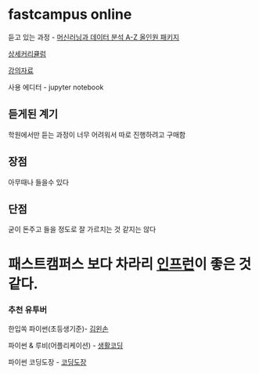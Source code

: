 # fastcampus online
 
 
듣고 있는 과정 - [머신러닝과 데이터 분석 A-Z 올인원 패키지](https://www.fastcampus.co.kr/data_online_dataadv/)

[상세커리큘럼](https://cdn.www.fastcampus.co.kr/wp-content/uploads/2019/05/%E1%84%91%E1%85%A2%E1%84%89%E1%85%B3%E1%84%90%E1%85%B3%E1%84%8F%E1%85%A2%E1%86%B7%E1%84%91%E1%85%A5%E1%84%89%E1%85%B3-%E1%84%80%E1%85%AD%E1%84%8B%E1%85%B2%E1%86%A8%E1%84%80%E1%85%AA%E1%84%8C%E1%85%A5%E1%86%BC%E1%84%89%E1%85%A9%E1%84%80%E1%85%A2%E1%84%89%E1%85%A5_%E1%84%86%E1%85%A5%E1%84%89%E1%85%B5%E1%86%AB%E1%84%85%E1%85%A5%E1%84%82%E1%85%B5%E1%86%BC%E1%84%80%E1%85%AA-%E1%84%83%E1%85%A6%E1%84%8B%E1%85%B5%E1%84%90%E1%85%A5%E1%84%87%E1%85%AE%E1%86%AB%E1%84%89%E1%85%A5%E1%86%A8-A-Znew.pdf?_ga=2.196128552.548221626.1564038924-1586256513.1562043753&_gac=1.150144452.1563502677.CjwKCAjwscDpBRBnEiwAnQ0HQLvFWrGA77og3Ib1W78bm4JeLbFYyr8va1lgancDEyGUlI_2wnzvExoCVSgQAvD_BwE)

[강의자료](https://bit.ly/2IWo9UM)

사용 에디터 - jupyter notebook

듣게된 계기
---------------------------------
학원에서만 듣는 과정이 너무 어려워서 따로 진행하려고 구매함

장점
---------------------------------
아무때나 들을수 있다

단점
---------------------------------
굳이 돈주고 들을 정도로 잘 가르치는 것 같지는 않다


# 패스트캠퍼스 보다 차라리 [인프런](https://www.inflearn.com/)이 좋은 것 같다.

### 추천 유투버 

한입쏙 파이썬(초등생기준)- [김왼손](https://www.youtube.com/watch?v=UrwFkNRzzT4&list=PLGPF8gvWLYyontH0PECIUFFUdvATXWQEL)

파이썬 & 루비(어플리케이션) - [생활코딩](https://www.youtube.com/watch?v=YuC__aN-v04&list=PLuHgQVnccGMA0lO0qip6Phh6UL73TS0es)

파이썬 코딩도장 - [코딩도장](https://www.youtube.com/watch?v=KdbDSu4AGXc&list=PLa9dKeCAyr7iWPMclcDxbnlTjQ2vjdIDD#action=share)
            
